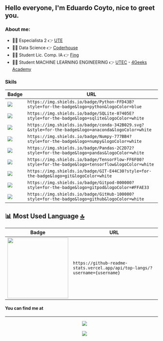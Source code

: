 ## Hello everyone, I'm Eduardo Coyto, nice to greet you.

### About me:

- 👨‍💻 Especialista 2                                👉 [UTE](https://www.ute.com.uy)
- 👨‍💻 Data Science                                  👉 [Coderhouse](https://www.coderhouse.com/)
- 👨‍🏫 Student Lic. Comp. IA                         👉 [Fing](https://www.fing.edu.uy/)
- 👨‍🏫 Student MACHINE LEARNING ENGINEERING          👉 [UTEC](https://utec.edu.uy/) - [4Geeks Academy](https://4geeks.com/)

### Skils
| Badge                                                                                                                                        | URL                                                                                                                              |
| -------------------------------------------------------------------------------------------------------------------------------------------- | -------------------------------------------------------------------------------------------------------------------------------- |
| <img src="https://img.shields.io/badge/Python-FFD43B?style=for-the-badge&logo=python&logoColor=blue" />                                      | `https://img.shields.io/badge/Python-FFD43B?style=for-the-badge&logo=python&logoColor=blue`                |
| <img src="https://img.shields.io/badge/SQLite-07405E?style=for-the-badge&logo=sqlite&logoColor=white" />                                     |  `https://img.shields.io/badge/SQLite-07405E?style=for-the-badge&logo=sqlite&logoColor=white`              |
| <img src="https://img.shields.io/badge/conda-342B029.svg?&style=for-the-badge&logo=anaconda&logoColor=white"/>                               | `https://img.shields.io/badge/conda-342B029.svg?&style=for-the-badge&logo=anaconda&logoColor=white`        |
| <img src="https://img.shields.io/badge/Numpy-777BB4?style=for-the-badge&logo=numpy&logoColor=white" />                                       | `https://img.shields.io/badge/Numpy-777BB4?style=for-the-badge&logo=numpy&logoColor=white`                 |
| <img src="https://img.shields.io/badge/Pandas-2C2D72?style=for-the-badge&logo=pandas&logoColor=white" />                                     | `https://img.shields.io/badge/Pandas-2C2D72?style=for-the-badge&logo=pandas&logoColor=white`               |
| <img src="https://img.shields.io/badge/TensorFlow-FF6F00?style=for-the-badge&logo=tensorflow&logoColor=white" />                             | `https://img.shields.io/badge/TensorFlow-FF6F00?style=for-the-badge&logo=tensorflow&logoColor=white`       |
| <img src="https://img.shields.io/badge/GIT-E44C30?style=for-the-badge&logo=git&logoColor=white" />                                           | `https://img.shields.io/badge/GIT-E44C30?style=for-the-badge&logo=git&logoColor=white`                     |
| <img src="https://img.shields.io/badge/Gitpod-000000?style=for-the-badge&logo=gitpod&logoColor=#FFAE33" />                                   | `https://img.shields.io/badge/Gitpod-000000?style=for-the-badge&logo=gitpod&logoColor=#FFAE33`             |
| <img src="https://img.shields.io/badge/GitHub-100000?style=for-the-badge&logo=github&logoColor=white" />                                     | `https://img.shields.io/badge/GitHub-100000?style=for-the-badge&logo=github&logoColor=white`               |

## 📊 Most Used Language [🔝](#welcome-badges-4-readmemd-profile)

| Badge                                                                                                    | URL                                                                         |
| -------------------------------------------------------------------------------------------------------- | --------------------------------------------------------------------------- |
| <img width='200' src="https://github-readme-stats.vercel.app/api/top-langs/?username=alexandresanlim" /> | `https://github-readme-stats.vercel.app/api/top-langs/?username={username}` |


#### You can find me at
---

<p align='center'>
&nbsp;&nbsp;&nbsp;&nbsp;
  <a href="https://www.linkedin.com/in/eduardo-coyto-brignone-4b5637142/"><img src="https://img.shields.io/badge/linkedin-%230077B5.svg?&style=for-the-badge&logo=linkedin&logoColor=white" /></a>
</p>

<p align='center'>
&nbsp;&nbsp;&nbsp;&nbsp;
  <a href="https://twitter.com/EduardoCoyto/"><img src="https://img.shields.io/badge/Twitter-1DA1F2?style=for-the-badge&logo=twitter&logoColor=white" /></a>
</p>
